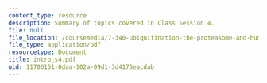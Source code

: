 ```yaml
---
content_type: resource
description: Summary of topics covered in Class Session 4.
file: null
file_location: /coursemedia/7-340-ubiquitination-the-proteasome-and-human-disease-fall-2004/117061510daa102a09d13d4175eacdab_intro_s4.pdf
file_type: application/pdf
resourcetype: Document
title: intro_s4.pdf
uid: 11706151-0daa-102a-09d1-3d4175eacdab
---
```

